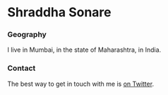 # Shraddha Sonare

### Geography

I live in Mumbai, in the state of Maharashtra, in India.

### Contact

The best way to get in touch with me is [on Twitter](https://twitter.com/Shraddha_2121).
